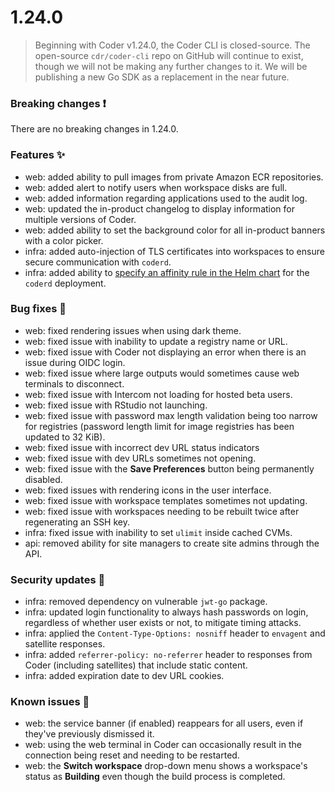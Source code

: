 # 1.24.0

> Beginning with Coder v1.24.0, the Coder CLI is closed-source. The open-source
> `cdr/coder-cli` repo on GitHub will continue to exist, though we will not be
> making any further changes to it. We will be publishing a new Go SDK as a
> replacement in the near future.

### Breaking changes ❗

There are no breaking changes in 1.24.0.

### Features ✨

- web: added ability to pull images from private Amazon ECR repositories.
- web: added alert to notify users when workspace disks are full.
- web: added information regarding applications used to the audit log.
- web: updated the in-product changelog to display information for multiple
  versions of Coder.
- web: added ability to set the background color for all in-product banners with
  a color picker.
- infra: added auto-injection of TLS certificates into workspaces to ensure
  secure communication with `coderd`.
- infra: added ability to
  [specify an affinity rule in the Helm chart](https://github.com/coder/enterprise-helm#values)
  for the `coderd` deployment.

### Bug fixes 🐛

- web: fixed rendering issues when using dark theme.
- web: fixed issue with inability to update a registry name or URL.
- web: fixed issue with Coder not displaying an error when there is an issue
  during OIDC login.
- web: fixed issue where large outputs would sometimes cause web terminals to
  disconnect.
- web: fixed issue with Intercom not loading for hosted beta users.
- web: fixed issue with RStudio not launching.
- web: fixed issue with password max length validation being too narrow for
  registries (password length limit for image registries has been updated to 32
  KiB).
- web: fixed issue with incorrect dev URL status indicators
- web: fixed issue with dev URLs sometimes not opening.
- web: fixed issue with the **Save Preferences** button being permanently
  disabled.
- web: fixed issues with rendering icons in the user interface.
- web: fixed issue with workspace templates sometimes not updating.
- web: fixed issue with workspaces needing to be rebuilt twice after
  regenerating an SSH key.
- infra: fixed issue with inability to set `ulimit` inside cached CVMs.
- api: removed ability for site managers to create site admins through the API.

### Security updates 🔐

- infra: removed dependency on vulnerable `jwt-go` package.
- infra: updated login functionality to always hash passwords on login,
  regardless of whether user exists or not, to mitigate timing attacks.
- infra: applied the `Content-Type-Options: nosniff` header to `envagent` and
  satellite responses.
- infra: added `referrer-policy: no-referrer` header to responses from Coder
  (including satellites) that include static content.
- infra: added expiration date to dev URL cookies.

### Known issues 🔧

- web: the service banner (if enabled) reappears for all users, even if they've
  previously dismissed it.
- web: using the web terminal in Coder can occasionally result in the connection
  being reset and needing to be restarted.
- web: the **Switch workspace** drop-down menu shows a workspace's status as
  **Building** even though the build process is completed.
